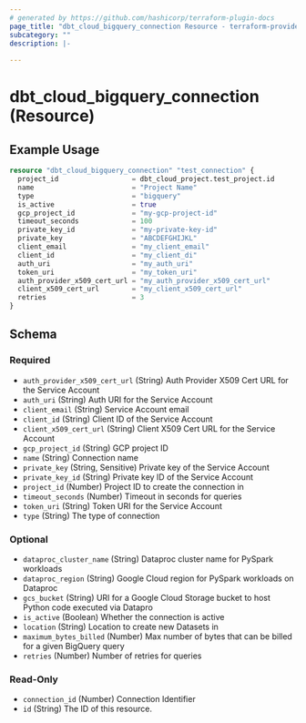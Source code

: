 ```yaml
---
# generated by https://github.com/hashicorp/terraform-plugin-docs
page_title: "dbt_cloud_bigquery_connection Resource - terraform-provider-dbt-cloud"
subcategory: ""
description: |-
  
---
```


# dbt_cloud_bigquery_connection (Resource)



## Example Usage

```terraform
resource "dbt_cloud_bigquery_connection" "test_connection" {
  project_id                  = dbt_cloud_project.test_project.id
  name                        = "Project Name"
  type                        = "bigquery"
  is_active                   = true
  gcp_project_id              = "my-gcp-project-id"
  timeout_seconds             = 100
  private_key_id              = "my-private-key-id"
  private_key                 = "ABCDEFGHIJKL"
  client_email                = "my_client_email"
  client_id                   = "my_client_di"
  auth_uri                    = "my_auth_uri"
  token_uri                   = "my_token_uri"
  auth_provider_x509_cert_url = "my_auth_provider_x509_cert_url"
  client_x509_cert_url        = "my_client_x509_cert_url"
  retries                     = 3
}
```

<!-- schema generated by tfplugindocs -->
## Schema

### Required

- `auth_provider_x509_cert_url` (String) Auth Provider X509 Cert URL for the Service Account
- `auth_uri` (String) Auth URI for the Service Account
- `client_email` (String) Service Account email
- `client_id` (String) Client ID of the Service Account
- `client_x509_cert_url` (String) Client X509 Cert URL for the Service Account
- `gcp_project_id` (String) GCP project ID
- `name` (String) Connection name
- `private_key` (String, Sensitive) Private key of the Service Account
- `private_key_id` (String) Private key ID of the Service Account
- `project_id` (Number) Project ID to create the connection in
- `timeout_seconds` (Number) Timeout in seconds for queries
- `token_uri` (String) Token URI for the Service Account
- `type` (String) The type of connection

### Optional

- `dataproc_cluster_name` (String) Dataproc cluster name for PySpark workloads
- `dataproc_region` (String) Google Cloud region for PySpark workloads on Dataproc
- `gcs_bucket` (String) URI for a Google Cloud Storage bucket to host Python code executed via Datapro
- `is_active` (Boolean) Whether the connection is active
- `location` (String) Location to create new Datasets in
- `maximum_bytes_billed` (Number) Max number of bytes that can be billed for a given BigQuery query
- `retries` (Number) Number of retries for queries

### Read-Only

- `connection_id` (Number) Connection Identifier
- `id` (String) The ID of this resource.


